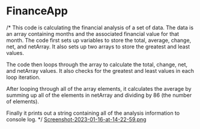 # FinanceApp

/*
This code is calculating the financial analysis of a set of data. The data is an array containing months and the associated financial value for that month. The code first sets up variables to store the total, average, change, net, and netArray. It also sets up two arrays to store the greatest and least values. 

The code then loops through the array to calculate the total, change, net, and netArray values. It also checks for the greatest and least values in each loop iteration. 

After looping through all of the array elements, it calculates the average by summing up all of the elements in netArray and dividing by 86 (the number of elements). 

Finally it prints out a string containing all of the analysis information to console log. 
*/
[Screenshot-2023-01-16-at-14-22-59.png](https://postimg.cc/F7XxC9rt)